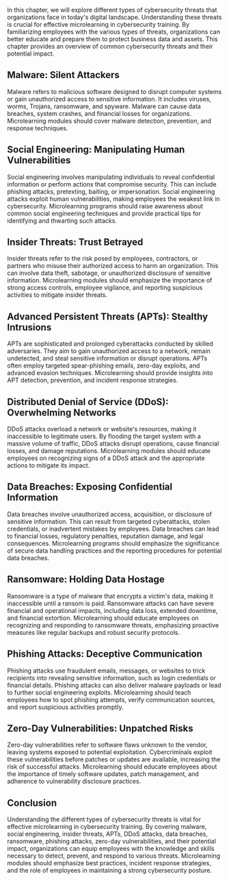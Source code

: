 
In this chapter, we will explore different types of cybersecurity threats that organizations face in today's digital landscape. Understanding these threats is crucial for effective microlearning in cybersecurity training. By familiarizing employees with the various types of threats, organizations can better educate and prepare them to protect business data and assets. This chapter provides an overview of common cybersecurity threats and their potential impact.

Malware: Silent Attackers
-------------------------

Malware refers to malicious software designed to disrupt computer systems or gain unauthorized access to sensitive information. It includes viruses, worms, Trojans, ransomware, and spyware. Malware can cause data breaches, system crashes, and financial losses for organizations. Microlearning modules should cover malware detection, prevention, and response techniques.

Social Engineering: Manipulating Human Vulnerabilities
------------------------------------------------------

Social engineering involves manipulating individuals to reveal confidential information or perform actions that compromise security. This can include phishing attacks, pretexting, baiting, or impersonation. Social engineering attacks exploit human vulnerabilities, making employees the weakest link in cybersecurity. Microlearning programs should raise awareness about common social engineering techniques and provide practical tips for identifying and thwarting such attacks.

Insider Threats: Trust Betrayed
-------------------------------

Insider threats refer to the risk posed by employees, contractors, or partners who misuse their authorized access to harm an organization. This can involve data theft, sabotage, or unauthorized disclosure of sensitive information. Microlearning modules should emphasize the importance of strong access controls, employee vigilance, and reporting suspicious activities to mitigate insider threats.

Advanced Persistent Threats (APTs): Stealthy Intrusions
-------------------------------------------------------

APTs are sophisticated and prolonged cyberattacks conducted by skilled adversaries. They aim to gain unauthorized access to a network, remain undetected, and steal sensitive information or disrupt operations. APTs often employ targeted spear-phishing emails, zero-day exploits, and advanced evasion techniques. Microlearning should provide insights into APT detection, prevention, and incident response strategies.

Distributed Denial of Service (DDoS): Overwhelming Networks
-----------------------------------------------------------

DDoS attacks overload a network or website's resources, making it inaccessible to legitimate users. By flooding the target system with a massive volume of traffic, DDoS attacks disrupt operations, cause financial losses, and damage reputations. Microlearning modules should educate employees on recognizing signs of a DDoS attack and the appropriate actions to mitigate its impact.

Data Breaches: Exposing Confidential Information
------------------------------------------------

Data breaches involve unauthorized access, acquisition, or disclosure of sensitive information. This can result from targeted cyberattacks, stolen credentials, or inadvertent mistakes by employees. Data breaches can lead to financial losses, regulatory penalties, reputation damage, and legal consequences. Microlearning programs should emphasize the significance of secure data handling practices and the reporting procedures for potential data breaches.

Ransomware: Holding Data Hostage
--------------------------------

Ransomware is a type of malware that encrypts a victim's data, making it inaccessible until a ransom is paid. Ransomware attacks can have severe financial and operational impacts, including data loss, extended downtime, and financial extortion. Microlearning should educate employees on recognizing and responding to ransomware threats, emphasizing proactive measures like regular backups and robust security protocols.

Phishing Attacks: Deceptive Communication
-----------------------------------------

Phishing attacks use fraudulent emails, messages, or websites to trick recipients into revealing sensitive information, such as login credentials or financial details. Phishing attacks can also deliver malware payloads or lead to further social engineering exploits. Microlearning should teach employees how to spot phishing attempts, verify communication sources, and report suspicious activities promptly.

Zero-Day Vulnerabilities: Unpatched Risks
-----------------------------------------

Zero-day vulnerabilities refer to software flaws unknown to the vendor, leaving systems exposed to potential exploitation. Cybercriminals exploit these vulnerabilities before patches or updates are available, increasing the risk of successful attacks. Microlearning should educate employees about the importance of timely software updates, patch management, and adherence to vulnerability disclosure practices.

Conclusion
----------

Understanding the different types of cybersecurity threats is vital for effective microlearning in cybersecurity training. By covering malware, social engineering, insider threats, APTs, DDoS attacks, data breaches, ransomware, phishing attacks, zero-day vulnerabilities, and their potential impact, organizations can equip employees with the knowledge and skills necessary to detect, prevent, and respond to various threats. Microlearning modules should emphasize best practices, incident response strategies, and the role of employees in maintaining a strong cybersecurity posture.
